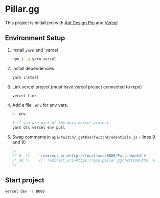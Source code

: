 # Pillar.gg

This project is initialized with [Ant Design Pro](https://pro.ant.design) and [Vercel](https://vercel.com).

## Environment Setup

1. Install `yarn` and `vercel

   ```sh
   npm i -g yarn vercel
   ```

2. Install dependencies

   ```sh
   yarn install
   ```

3. Link vercel project (must have vercel project connected to repo)

   ```sh
   vercel link
   ```

4. Add a file `.env` for env vars.

   ```sh
   > .env

   # if you are part of the main vercel project
   yarn dlx vercel env pull
   ```

5. Swap comments in `api/twitch/_getUserTwitchCredentials.js` - lines 9 and 10

   ```js
   // ...
   /* 9  */    `redirect_uri=http://localhost:8000/TwitchAuth&`+
   /* 10 */    // `redirect_uri=https://app.pillar.gg/TwitchAuth&` +
   // ...
   ```

## Start project

```sh
vercel dev -l 8000
```
